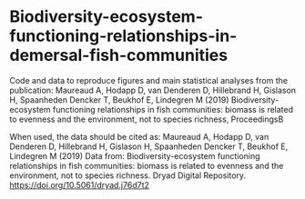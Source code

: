 # Biodiversity-ecosystem-functioning-relationships-in-demersal-fish-communities

Code and data to reproduce figures and main statistical analyses from the publication: Maureaud A, Hodapp D, van Denderen D, Hillebrand H, Gislason H, Spaanheden Dencker T, Beukhof E, Lindegren M (2019) Biodiversity-ecosystem functioning relationships in fish communities: biomass is related to evenness and the environment, not to species richness, ProceedingsB

When used, the data should be cited as:
Maureaud A, Hodapp D, van Denderen D, Hillebrand H, Gislason H, Spaanheden Dencker T, Beukhof E, Lindegren M (2019) Data from: Biodiversity-ecosystem functioning relationships in fish communities: biomass is related to evenness and the environment, not to species richness. Dryad Digital Repository. https://doi.org/10.5061/dryad.j76d7t2
